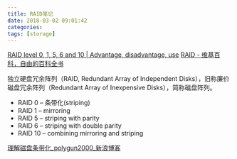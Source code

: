 ```yaml
---
title: RAID笔记
date: 2018-03-02 09:01:42
categories:
tags: [storage]
---
```


[RAID level 0, 1, 5, 6 and 10 | Advantage, disadvantage, use](https://www.prepressure.com/library/technology/raid)
[RAID - 维基百科，自由的百科全书](https://zh.wikipedia.org/wiki/RAID)

独立硬盘冗余阵列（RAID, Redundant Array of Independent Disks），旧称廉价磁盘冗余阵列（Redundant Array of Inexpensive Disks），简称磁盘阵列。


- RAID 0 – 条带化(striping)
- RAID 1 – mirroring
- RAID 5 – striping with parity
- RAID 6 – striping with double parity
- RAID 10 – combining mirroring and striping

[理解磁盘条带化_polygun2000_新浪博客](http://blog.sina.com.cn/s/blog_704836f40100sbsl.html)

